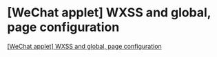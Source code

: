 # [WeChat applet] WXSS and global, page configuration
[[WeChat applet] WXSS and global, page configuration](https://aiwithcloud.com/2022/09/16/wechat_applet_wxss_and_global_page_configuration/)
